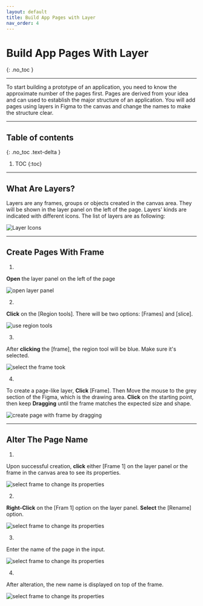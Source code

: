 ```yaml
---
layout: default
title: Build App Pages with Layer
nav_order: 4
---
```


# Build App Pages With Layer
{: .no_toc }

---

To start building a prototype of an application, you need to know the approximate number of the pages first. Pages are derived from your idea and can used to establish the major structure of an application. You will add pages using layers in Figma to the canvas and change the names to make the structure clear.

---

## Table of contents
{: .no_toc .text-delta }

1. TOC
{:toc}

---

## What Are Layers?

Layers are any frames, groups or objects created in the canvas area. They will be shown in the layer panel on the left of the page. Layers' kinds are indicated with different icons. The list of layers are as following: 

![Layer Icons](../../assets/images/set3/3-1-layerIcons.png)

---

## Create Pages With Frame

1.
**Open** the layer panel on the left of the page

![open layer panel](../../assets/images/set3/3-2-layerPanel.png)

2.
**Click** on the [Region tools]. There will be two options: [Frames] and [slice].

![use region tools](../../assets/images/set3/3-3-RegionTools.png)

3.
After **clicking** the [frame], the region tool will be blue. Make sure it's selected.

![select the frame took](../../assets/images/set3/3-4-frame.png)

4.
To create a page-like layer, **Click** [Frame]. Then Move the mouse to the grey section of the Figma, which is the drawing area. **Click** on the starting point, then keep **Dragging** until the frame matches the expected size and shape.

![create page with frame by dragging](../../assets/images/set3/3-5-drawingFrame.png)

---

## Alter The Page Name

1.
Upon successful creation, **click** either [Frame 1] on the layer panel or the frame in the canvas area to see its properties.

![select frame to change its properties](../../assets/images/set3/3-6.png)

2.
**Right-Click** on the [Fram 1] option on the layer panel. **Select** the [Rename] option. 

![select frame to change its properties](../../assets/images/set3/3-8.png)

3.
Enter the name of the page in the input.

![select frame to change its properties](../../assets/images/set3/3-9.png)

4.
After alteration, the new name is displayed on top of the frame.

![select frame to change its properties](../../assets/images/set3/3-10.png)
